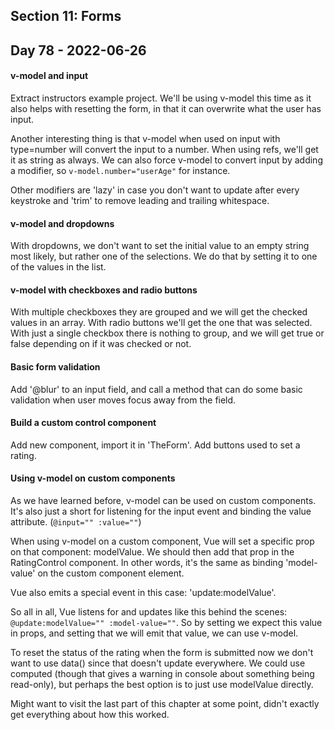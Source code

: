 ## Section 11: Forms

## Day 78 - 2022-06-26

#### <b>v-model and input</b>

Extract instructors example project. We'll be using v-model this time as it also helps with resetting the form, in that it can overwrite what the user has input.

Another interesting thing is that v-model when used on input with type=number will convert the input to a number. When using refs, we'll get it as string as always. We can also force v-model to convert input by adding a modifier, so `v-model.number="userAge"` for instance.

Other modifiers are 'lazy' in case you don't want to update after every keystroke and 'trim' to remove leading and trailing whitespace.

#### <b>v-model and dropdowns</b>

With dropdowns, we don't want to set the initial value to an empty string most likely, but rather one of the selections. We do that by setting it to one of the values in the list.

#### <b>v-model with checkboxes and radio buttons</b>

With multiple checkboxes they are grouped and we will get the checked values in an array. With radio buttons we'll get the one that was selected. With just a single checkbox there is nothing to group, and we will get true or false depending on if it was checked or not.

#### <b>Basic form validation</b>

Add '@blur' to an input field, and call a method that can do some basic validation when user moves focus away from the field.

#### <b>Build a custom control component</b>

Add new component, import it in 'TheForm'. Add buttons used to set a rating.

#### <b>Using v-model on custom components</b>

As we have learned before, v-model can be used on custom components. It's also just a short for listening for the input event and binding the value attribute. (`@input="" :value=""`)

When using v-model on a custom component, Vue will set a specific prop on that component: modelValue. We should then add that prop in the RatingControl component. In other words, it's the same as binding 'model-value' on the custom component element.

Vue also emits a special event in this case: 'update:modelValue'.

So all in all, Vue listens for and updates like this behind the scenes: `@update:modelValue="" :model-value=""`. So by setting we expect this value in props, and setting that we will emit that value, we can use v-model.

To reset the status of the rating when the form is submitted now we don't want to use data() since that doesn't update everywhere. We could use computed (though that gives a warning in console about something being read-only), but perhaps the best option is to just use modelValue directly.

Might want to visit the last part of this chapter at some point, didn't exactly get everything about how this worked.
